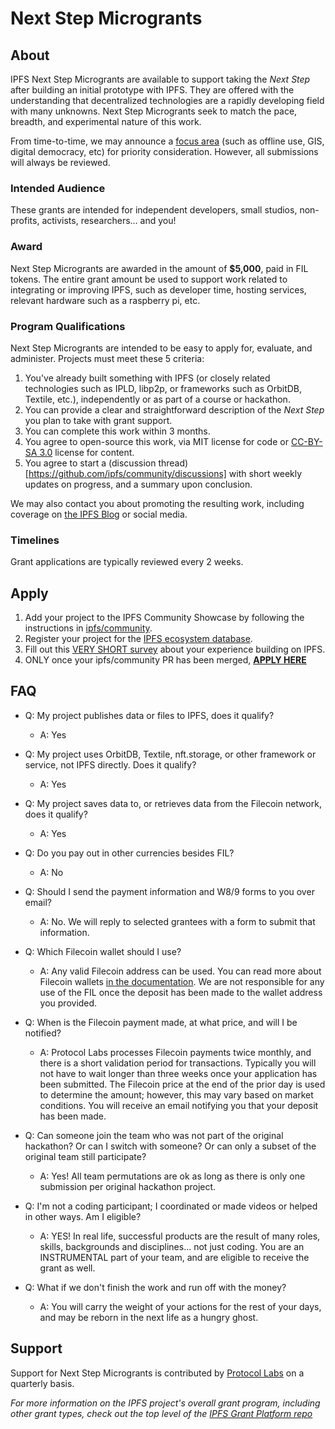 
# Next Step Microgrants

## About

IPFS Next Step Microgrants are available to support taking the _Next Step_ after building an initial prototype with IPFS. They are offered with the understanding that decentralized technologies are a rapidly developing field with many unknowns. Next Step Microgrants seek to match the pace, breadth, and experimental nature of this work.

From time-to-time, we may announce a [focus area](FOCUS.md) (such as offline use, GIS, digital democracy, etc) for priority consideration. However, all submissions will always be reviewed.

### Intended Audience
These grants are intended for independent developers, small studios, non-profits, activists, researchers... and you! 

### Award
Next Step Microgrants are awarded in the amount of **$5,000**, paid in FIL tokens. The entire grant amount be used to support work related to integrating or improving IPFS, such as developer time, hosting services, relevant hardware such as a raspberry pi, etc. 

### Program Qualifications
Next Step Microgrants are intended to be easy to apply for, evaluate, and administer. Projects must meet these 5 criteria:

1. You've already built something with IPFS (or closely related technologies such as IPLD, libp2p, or frameworks such as OrbitDB, Textile, etc.), independently or as part of a course or hackathon.
1. You can provide a clear and straightforward description of the _Next Step_ you plan to take with grant support.
1. You can complete this work within 3 months. 
1. You agree to open-source this work, via MIT license for code or [CC-BY-SA 3.0](https://ipfs.io/ipfs/QmVreNvKsQmQZ83T86cWSjPu2vR3yZHGPm5jnxFuunEB9u) license for content.
1. You agree to start a (discussion thread)[https://github.com/ipfs/community/discussions] with short weekly updates on progress, and a summary upon conclusion.

We may also contact you about promoting the resulting work, including coverage on [the IPFS Blog](https://blog.ipfs.io/) or social media.

### Timelines
Grant applications are typically reviewed every 2 weeks.

## Apply

1. Add your project to the IPFS Community Showcase by following the instructions in [ipfs/community](https://github.com/ipfs/community/blob/master/README.md#ecosystem-projects).
2. Register your project for the [IPFS ecosystem database](https://airtable.com/shrjwvk9pAeAk0Ci7).
3. Fill out this [VERY SHORT survey](https://airtable.com/shrDZMizx03jOa4mQ) about your experience building on IPFS.
4. ONLY once your ipfs/community PR has been merged, [**APPLY HERE**](https://github.com/protocol/ipfs-grants/issues/new?assignees=mishmosh&labels=microgrant&template=microgrant.md&title=%5BMICROGRANT%5D+%3CYour+Title+Here%3E)

## FAQ

* Q: My project publishes data or files to IPFS, does it qualify?
  * A: Yes

* Q: My project uses OrbitDB, Textile, nft.storage, or other framework or service, not IPFS directly. Does it qualify?
  * A: Yes

* Q: My project saves data to, or retrieves data from the Filecoin network, does it qualify?
  * A: Yes

* Q: Do you pay out in other currencies besides FIL?
  * A: No

* Q: Should I send the payment information and W8/9 forms to you over email?
  * A: No. We will reply to selected grantees with a form to submit that information.

* Q: Which Filecoin wallet should I use?
  * A: Any valid Filecoin address can be used. You can read more about Filecoin wallets [in the documentation](https://docs.filecoin.io/reference/#wallets). We are not responsible for any use of the FIL once the deposit has been made to the wallet address you provided.

* Q: When is the Filecoin payment made, at what price, and will I be notified?
  * A: Protocol Labs processes Filecoin payments twice monthly, and there is a short validation period for transactions. Typically you will not have to wait longer than three weeks once your application has been submitted. The Filecoin price at the end of the prior day is used to determine the amount; however, this may vary based on market conditions. You will receive an email notifying you that your deposit has been made.

* Q: Can someone join the team who was not part of the original hackathon? Or can I switch with someone? Or can only a subset of the original team still participate?
  * A: Yes! All team permutations are ok as long as there is only one submission per original hackathon project.

* Q: I'm not a coding participant; I coordinated or made videos or helped in other ways. Am I eligible?
  * A: YES! In real life, successful products are the result of many roles, skills, backgrounds and disciplines... not just coding. You are an INSTRUMENTAL part of your team, and are eligible to receive the grant as well.

* Q: What if we don't finish the work and run off with the money?
  * A: You will carry the weight of your actions for the rest of your days, and may be reborn in the next life as a hungry ghost.

## Support
Support for Next Step Microgrants is contributed by [Protocol Labs](https://protocol.ai/) on a quarterly basis.


_For more information on the IPFS project's overall grant program, including other grant types, check out the top level of the [IPFS Grant Platform repo](https://github.com/ipfs/devgrants)_
